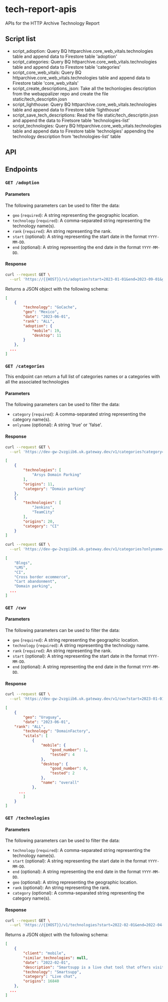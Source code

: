 # tech-report-apis

APIs for the HTTP Archive Technology Report


## Script list

- script_adoption: Query BQ httparchive.core_web_vitals.technologies table and append data to Firestore table 'adoption'
- script_categories: Query BQ httparchive.core_web_vitals.technologies table and append data to Firestore table 'categories'
- script_core_web_vitals: Query BQ httparchive.core_web_vitals.technologies table and append data to Firestore table 'core_web_vitals'
- script_create_descriptions_json: Take all the techonlogies description from the webappalizer repo and create the file static/tech_descriptin.josn
- script_lighthouse: Query BQ httparchive.core_web_vitals.technologies table and append data to Firestore table 'lighthouse'
- script_save_tech_descriptions: Read the file static/tech_descriptin.josn and append the data to Firetsore table 'technologies-list'
- script_technologies: Query BQ httparchive.core_web_vitals.technologies table and append data to Firestore table 'technolgies' appending the technology description from 'technologies-list' table

## API

## Endpoints

### `GET /adoption`

#### Parameters

The following parameters can be used to filter the data:

- `geo` (`required`): A string representing the geographic location.
- `technology` (`required`): A comma-separated string representing the technology name(s).
- `rank` (`required`): An string representing the rank.
- `start` (optional): A string representing the start date in the format `YYYY-MM-DD`.
- `end` (optional): A string representing the end date in the format `YYYY-MM-DD`.

#### Response

```bash
curl --request GET \
  --url 'https://{{HOST}}/v1/adoption?start=2023-01-01&end=2023-09-01&geo=Mexico&technology=GoCache&rank=ALL'
```

Returns a JSON object with the following schema:

```json
[
	{
		"technology": "GoCache",
		"geo": "Mexico",
		"date": "2023-06-01",
		"rank": "ALL",
		"adoption": {
			"mobile": 19,
			"desktop": 11
		}
	},
  ...
]
```

### `GET /categories`

This endpoint can return a full list of categories names or a categories with all the associated technologies

#### Parameters

The following parameters can be used to filter the data:

- `category` (`required`): A comma-separated string representing the category name(s).
- `onlyname` (optional): A string 'true' or 'false'.

#### Response

```bash
curl --request GET \
  --url 'https://dev-gw-2vzgiib6.uk.gateway.dev/v1/categories?category=Domain%20parking%2CCI'
```

```json
[
	{
		"technologies": [
			"Arsys Domain Parking"
		],
		"origins": 11,
		"category": "Domain parking"
	},
	{
		"technologies": [
			"Jenkins",
			"TeamCity"
		],
		"origins": 20,
		"category": "CI"
	}
]
```

```bash
curl --request GET \
  --url 'https://dev-gw-2vzgiib6.uk.gateway.dev/v1/categories?onlyname=true'
```

```json
[
	"Blogs",
	"LMS",
	"CI",
	"Cross border ecommerce",
	"Cart abandonment",
	"Domain parking",
  ...
]

```

### `GET /cwv`

#### Parameters

The following parameters can be used to filter the data:

- `geo` (`required`): A string representing the geographic location.
- `technology` (`required`): A string representing the technology name.
- `rank` (`required`): An string representing the rank.
- `start` (optional): A string representing the start date in the format `YYYY-MM-DD`.
- `end` (optional): A string representing the end date in the format `YYYY-MM-DD`.

#### Response

```bash
curl --request GET \
  --url 'https://dev-gw-2vzgiib6.uk.gateway.dev/v1/cwv?start=2023-01-01&end=2023-09-01&geo=Uruguay&technology=DomainFactory&rank=ALL'

```

```json
[
	{
		"geo": "Uruguay",
		"date": "2023-06-01",
    "rank": "ALL",
		"technology": "DomainFactory",
		"vitals": [
			{
				"mobile": {
					"good_number": 1,
					"tested": 4
				},
				"desktop": {
					"good_number": 0,
					"tested": 2
				},
				"name": "overall"
			},
      ...
		]
	}
]

```


### `GET /technologies`

#### Parameters

The following parameters can be used to filter the data:

- `technology` (`required`): A comma-separated string representing the technology name(s).
- `start` (optional): A string representing the start date in the format `YYYY-MM-DD`.
- `end` (optional): A string representing the end date in the format `YYYY-MM-DD`.
- `geo` (optional): A string representing the geographic location.
- `rank` (optional): An string representing the rank.
- `category` (optional): A comma-separated string representing the category name(s).

#### Response

```bash
curl --request GET \
  --url 'https://{{HOST}}/v1/technologies?start=2022-02-01&end=2022-04-01&category=Live%20chat%2C%20blog&technology=Smartsupp&client=mobile'
```

Returns a JSON object with the following schema:

```json
[
	{
		"client": "mobile",
		"similar_technologies": null,
		"date": "2022-02-01",
		"description": "Smartsupp is a live chat tool that offers visitor recording feature.",
		"technology": "Smartsupp",
		"category": "Live chat",
		"origins": 16840
	},
  ...
]
```